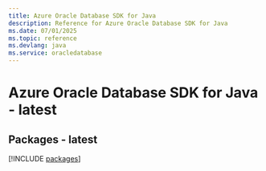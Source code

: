 ```yaml
---
title: Azure Oracle Database SDK for Java
description: Reference for Azure Oracle Database SDK for Java
ms.date: 07/01/2025
ms.topic: reference
ms.devlang: java
ms.service: oracledatabase
---
```

# Azure Oracle Database SDK for Java - latest
## Packages - latest
[!INCLUDE [packages](oracle-database-index.md)]